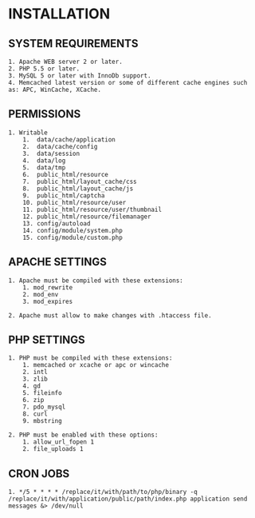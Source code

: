 # INSTALLATION

## SYSTEM REQUIREMENTS

    1. Apache WEB server 2 or later.
    2. PHP 5.5 or later.
    3. MySQL 5 or later with InnoDb support.
    4. Memcached latest version or some of different cache engines such as: APC, WinCache, XCache.

## PERMISSIONS

    1. Writable
        1.  data/cache/application
        2.  data/cache/config
        3.  data/session
        4.  data/log
        5.  data/tmp
        6.  public_html/resource
        7.  public_html/layout_cache/css
        8.  public_html/layout_cache/js
        9.  public_html/captcha
        10. public_html/resource/user
        11. public_html/resource/user/thumbnail
        12. public_html/resource/filemanager
        13. config/autoload
        14. config/module/system.php
        15. config/module/custom.php

## APACHE SETTINGS

    1. Apache must be compiled with these extensions:
        1. mod_rewrite
        2. mod_env
        3. mod_expires

    2. Apache must allow to make changes with .htaccess file.

## PHP SETTINGS

    1. PHP must be compiled with these extensions:
        1. memcached or xcache or apc or wincache
        2. intl
        3. zlib
        4. gd
        5. fileinfo
        6. zip
        7. pdo_mysql
        8. curl
        9. mbstring

    2. PHP must be enabled with these options:
        1. allow_url_fopen 1
        2. file_uploads 1

## CRON JOBS

    1. */5 * * * * /replace/it/with/path/to/php/binary -q /replace/it/with/application/public/path/index.php application send messages &> /dev/null